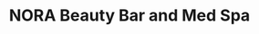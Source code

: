 ---
title: "NORA Beauty Bar and Med Spa"
url: /warman/nora-beauty-bar-and-med-spa/
shop: Kosmetik
---